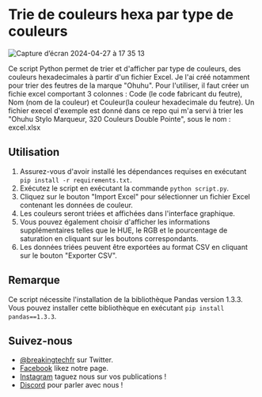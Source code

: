 # Trie de couleurs hexa par type de couleurs

![Capture d’écran 2024-04-27 à 17 35 13](https://github.com/BreakingTechFr/Trie_de_couleurs_hexa_par_type_de_couleurs/assets/128238555/6339b21d-7447-416b-a3f0-33a3c0f97baf)

Ce script Python permet de trier et d'afficher par type de couleurs, des couleurs hexadecimales à partir d'un fichier Excel.
Je l'ai créé notamment pour trier des feutres de la marque "Ohuhu".
Pour l'utiliser, il faut créer un fichie excel comportant 3 colonnes : Code (le code fabricant du feutre), Nom (nom de la couleur) et Couleur(la couleur hexadecimale du feutre).
Un fichier execel d'exemple est donné dans ce repo qui m'a servi à trier les "Ohuhu Stylo Marqueur, 320 Couleurs Double Pointe", sous le nom : excel.xlsx

## Utilisation

1. Assurez-vous d'avoir installé les dépendances requises en exécutant `pip install -r requirements.txt`.
2. Exécutez le script en exécutant la commande `python script.py`.
3. Cliquez sur le bouton "Import Excel" pour sélectionner un fichier Excel contenant les données de couleur.
4. Les couleurs seront triées et affichées dans l'interface graphique.
5. Vous pouvez également choisir d'afficher les informations supplémentaires telles que le HUE, le RGB et le pourcentage de saturation en cliquant sur les boutons correspondants.
6. Les données triées peuvent être exportées au format CSV en cliquant sur le bouton "Exporter CSV".

## Remarque

Ce script nécessite l'installation de la bibliothèque Pandas version 1.3.3. Vous pouvez installer cette bibliothèque en exécutant `pip install pandas==1.3.3`.

## Suivez-nous

- [@breakingtechfr](https://twitter.com/BreakingTechFR) sur Twitter.
- [Facebook](https://www.facebook.com/BreakingTechFr/) likez notre page.
- [Instagram](https://www.instagram.com/breakingtechfr/) taguez nous sur vos publications !
- [Discord](https://discord.gg/VYNVBhk) pour parler avec nous !